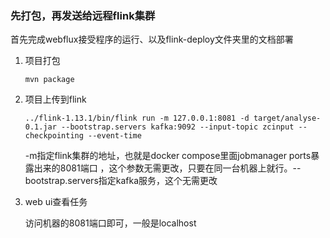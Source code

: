 
### 先打包，再发送给远程flink集群

首先完成webflux接受程序的运行、以及flink-deploy文件夹里的文档部署

1. 项目打包

    `mvn package`
2. 项目上传到flink

    `../flink-1.13.1/bin/flink run -m 127.0.0.1:8081 -d target/analyse-0.1.jar --bootstrap.servers kafka:9092 --input-topic zcinput --checkpointing --event-time`

    -m指定flink集群的地址，也就是docker compose里面jobmanager ports暴露出来的8081端口 ，这个参数无需更改，只要在同一台机器上就行。--bootstrap.servers指定kafka服务，这个无需更改

3. web ui查看任务

    访问机器的8081端口即可，一般是localhost


